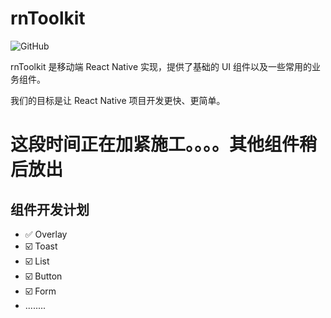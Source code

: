 # rnToolkit

![GitHub](https://img.shields.io/github/license/mashape/apistatus.svg)

rnToolkit 是移动端 React Native 实现，提供了基础的 UI 组件以及一些常用的业务组件。

我们的目标是让 React Native 项目开发更快、更简单。

# 这段时间正在加紧施工。。。。其他组件稍后放出
## 组件开发计划
- :white_check_mark: Overlay
- :ballot_box_with_check: Toast
- :ballot_box_with_check: List
- :ballot_box_with_check: Button
- :ballot_box_with_check: Form
- ........
